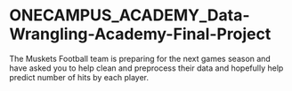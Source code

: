 # ONECAMPUS_ACADEMY_Data-Wrangling-Academy-Final-Project
The Muskets Football team is preparing for the next games season and have asked you to help clean and preprocess their data and hopefully help predict number of hits by each player.
